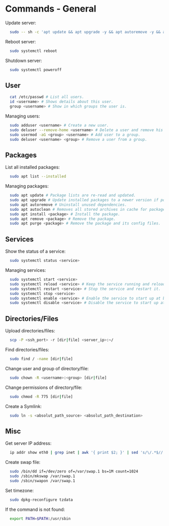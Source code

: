 # Commands - General

Update server:

```bash
  sudo -- sh -c 'apt update && apt upgrade -y && apt autoremove -y && apt autoclean -y'
```

Reboot server:

```bash
  sudo systemctl reboot
```

Shutdown server:

```bash
  sudo systemctl poweroff
```

## User

```bash
  cat /etc/passwd # List all users.
  id <username> # Shows details about this user.
  group <username> # Show in which groups the user is.
```

Managing users:

```bash
  sudo adduser <username> # Create a new user.
  sudo deluser --remove-home <username> # Delete a user and remove his home directory.
  sudo usermod -aG <group> <username> # Add user to a group.
  sudo deluser <username> <group> # Remove a user from a group.
```

## Packages

List all installed packages:

```bash
  sudo apt list --installed
```

Managing packages:

```bash
  sudo apt update # Package lists are re-read and updated.
  sudo apt upgrade # Update installed packages to a newer version if possible.
  sudo apt autoremove # Uninstall unused dependencies.
  sudo apt autoclean # Removes all stored archives in cache for packages that can't be downloaded anymore.
  sudo apt install <package> # Install the package.
  sudo apt remove <package> # Remove the package.
  sudo apt purge <package> # Remove the package and its config files.
```

## Services

Show the status of a service:

```bash
  sudo systemctl status <service>
```

Managing services:

```bash
  sudo systemctl start <service>
  sudo systemctl reload <service> # Keep the service running and reload the config files.
  sudo systemctl restart <service> # Stop the service and restart it.
  sudo systemctl stop <service>
  sudo systemctl enable <service> # Enable the service to start up at boot.
  sudo systemctl disable <service> # Disable the service to start up at boot.
```

## Directories/Files

Upload directories/files:

```bash
  scp -P <ssh_port> -r [dir|file] <server_ip>:~/
```

Find directories/files:

```bash
  sudo find / -name [dir|file]
```

Change user and group of directory/file:

```bash
  sudo chown -R <username>:<group> [dir|file]
```

Change permissions of directory/file:

```bash
  sudo chmod -R 775 [dir|file]
```

Create a Symlink:

```bash
  sudo ln -s <absolut_path_source> <absolut_path_destination>
```

## Misc

Get server IP address:

```bash
  ip addr show eth0 | grep inet | awk '{ print $2; }' | sed 's/\/.*$//'
```

Create swap file:

```bash
  sudo /bin/dd if=/dev/zero of=/var/swap.1 bs=1M count=1024
  sudo /sbin/mkswap /var/swap.1
  sudo /sbin/swapon /var/swap.1
```

Set timezone:

```bash
  sudo dpkg-reconfigure tzdata
```

If the command is not found:

```bash
  export PATH=$PATH:/usr/sbin
```
